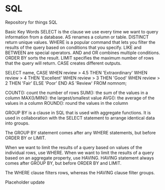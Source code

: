 # SQL
Repository for things SQL

Basic Key Words
SELECT is the clause we use every time we want to query information from a database.
AS renames a column or table.
DISTINCT return unique values.
WHERE is a popular command that lets you filter the results of the query based on conditions that you specify.
LIKE and BETWEEN are special operators.
AND and OR combines multiple conditions.
ORDER BY sorts the result.
LIMIT specifies the maximum number of rows that the query will return.
CASE creates different outputs.


SELECT name,
 CASE
  WHEN review > 4.5 THEN 'Extraordinary'
  WHEN review > 4 THEN 'Excellent'
  WHEN review > 3 THEN 'Good'
  WHEN review > 2 THEN 'Fair'
  ELSE 'Poor'
 END AS 'Review'
FROM nomnom;

COUNT(): count the number of rows
SUM(): the sum of the values in a column
MAX()/MIN(): the largest/smallest value
AVG(): the average of the values in a column
ROUND(): round the values in the column

GROUP BY is a clause in SQL that is used with aggregate functions. It is used in collaboration with the SELECT statement to arrange identical data into groups.

The GROUP BY statement comes after any WHERE statements, but before ORDER BY or LIMIT.

When we want to limit the results of a query based on values of the individual rows, use WHERE. When we want to limit the results of a query based on an aggregate property, use HAVING. HAVING statement always comes after GROUP BY, but before ORDER BY and LIMIT.

The WHERE clause filters rows, whereas the HAVING clause filter groups.

Placeholder update